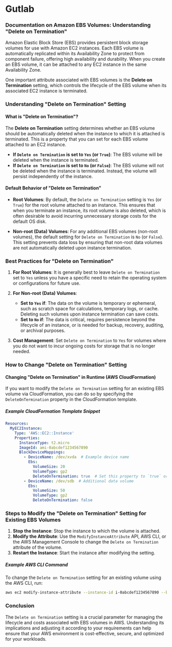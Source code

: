 # Gutlab
### Documentation on Amazon EBS Volumes: Understanding "Delete on Termination"

Amazon Elastic Block Store (EBS) provides persistent block storage volumes for use with Amazon EC2 instances. Each EBS volume is automatically replicated within its Availability Zone to protect from component failure, offering high availability and durability. When you create an EBS volume, it can be attached to any EC2 instance in the same Availability Zone. 

One important attribute associated with EBS volumes is the **Delete on Termination** setting, which controls the lifecycle of the EBS volume when its associated EC2 instance is terminated.

### Understanding "Delete on Termination" Setting

#### What is "Delete on Termination"?

The **Delete on Termination** setting determines whether an EBS volume should be automatically deleted when the instance to which it is attached is terminated. This is a property that you can set for each EBS volume attached to an EC2 instance.

- **If `Delete on Termination` is set to `Yes` (or `True`)**: The EBS volume will be deleted when the instance is terminated.
- **If `Delete on Termination` is set to `No` (or `False`)**: The EBS volume will not be deleted when the instance is terminated. Instead, the volume will persist independently of the instance.

#### Default Behavior of "Delete on Termination"

- **Root Volumes**: By default, the `Delete on Termination` setting is `Yes` (or `True`) for the root volume attached to an instance. This ensures that when you terminate an instance, its root volume is also deleted, which is often desirable to avoid incurring unnecessary storage costs for the default OS disk.
  
- **Non-root (Data) Volumes**: For any additional EBS volumes (non-root volumes), the default setting for `Delete on Termination` is `No` (or `False`). This setting prevents data loss by ensuring that non-root data volumes are not automatically deleted upon instance termination.

### Best Practices for "Delete on Termination"

1. **For Root Volumes**: It is generally best to leave `Delete on Termination` set to `Yes` unless you have a specific need to retain the operating system or configurations for future use.
   
2. **For Non-root (Data) Volumes**:
   - **Set to `Yes` if**: The data on the volume is temporary or ephemeral, such as scratch space for calculations, temporary logs, or cache. Deleting such volumes upon instance termination can save costs.
   - **Set to `No` if**: The data is critical, requires persistence beyond the lifecycle of an instance, or is needed for backup, recovery, auditing, or archival purposes.

3. **Cost Management**: Set `Delete on Termination` to `Yes` for volumes where you do not want to incur ongoing costs for storage that is no longer needed.

### How to Change "Delete on Termination" Setting

#### Changing "Delete on Termination" in Runtime (AWS CloudFormation)

If you want to modify the `Delete on Termination` setting for an existing EBS volume via CloudFormation, you can do so by specifying the `DeleteOnTermination` property in the CloudFormation template.

##### Example CloudFormation Template Snippet

```yaml
Resources:
  MyEC2Instance:
    Type: 'AWS::EC2::Instance'
    Properties:
      InstanceType: t2.micro
      ImageId: ami-0abcdef1234567890
      BlockDeviceMappings:
        - DeviceName: /dev/xvda  # Example device name
          Ebs:
            VolumeSize: 20
            VolumeType: gp2
            DeleteOnTermination: true  # Set this property to `true` or `false` as needed
        - DeviceName: /dev/sdb  # Additional data volume
          Ebs:
            VolumeSize: 50
            VolumeType: gp2
            DeleteOnTermination: false
```

### Steps to Modify the "Delete on Termination" Setting for Existing EBS Volumes

1. **Stop the Instance**: Stop the instance to which the volume is attached.
2. **Modify the Attribute**: Use the `ModifyInstanceAttribute` API, AWS CLI, or the AWS Management Console to change the `Delete on Termination` attribute of the volume.
3. **Restart the Instance**: Start the instance after modifying the setting.

##### Example AWS CLI Command

To change the `Delete on Termination` setting for an existing volume using the AWS CLI, run:

```bash
aws ec2 modify-instance-attribute --instance-id i-0abcdef1234567890 --block-device-mappings "[{\"DeviceName\": \"/dev/xvda\",\"Ebs\":{\"DeleteOnTermination\":true}}]"
```

### Conclusion

The `Delete on Termination` setting is a crucial parameter for managing the lifecycle and costs associated with EBS volumes in AWS. Understanding its implications and adjusting it according to your requirements can help ensure that your AWS environment is cost-effective, secure, and optimized for your workloads.
